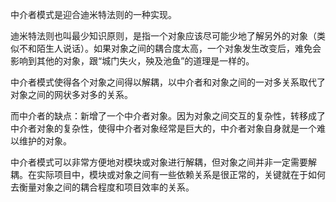 中介者模式是迎合迪米特法则的一种实现。

迪米特法则也叫最少知识原则，是指一个对象应该尽可能少地了解另外的对象（类似不和陌生人说话）。如果对象之间的耦合度太高，一个对象发生改变后，难免会影响到其他的对象，跟“城门失火，殃及池鱼”的道理是一样的。

中介者模式使得各个对象之间得以解耦，以中介者和对象之间的一对多关系取代了对象之间的网状多对多的关系。

而中介者的缺点：新增了一个中介者对象。因为对象之间交互的复杂性，转移成了中介者对象的复杂性，使得中介者对象经常是巨大的，中介者对象自身就是一个难以维护的对象。

中介者模式可以非常方便地对模块或对象进行解耦，但对象之间并非一定需要解耦。在实际项目中，模块或对象之间有一些依赖关系是很正常的，关键就在于如何去衡量对象之间的耦合程度和项目效率的关系。